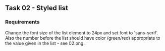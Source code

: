 ## Task 02 - Styled list

### Requirements
Change the font size of the list element to 24px and set font to 'sans-serif'. Also the number before the list should have color (green/red) appropriate to the value given in the list - see 02.png.